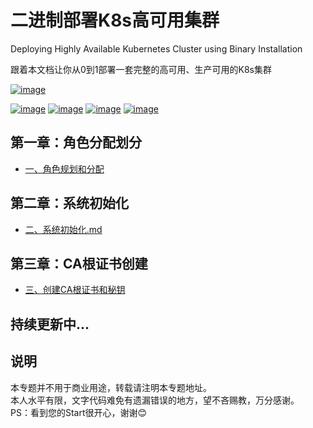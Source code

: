 # 二进制部署K8s高可用集群
Deploying Highly Available Kubernetes Cluster using Binary Installation

跟着本文档让你从0到1部署一套完整的高可用、生产可用的K8s集群

[![image](https://img.shields.io/badge/google-kubernetes-blue.svg)](https://kubernetes.io/) 

[![image](https://img.shields.io/badge/used-docker-blue.svg)](https://www.docker.com/) [![image](https://img.shields.io/badge/used-Prometheus-red.svg)](https://prometheus.io/) [![image](https://img.shields.io/badge/used-etcd-blue.svg)](https://etcd.io/) [![image](https://img.shields.io/badge/used-Grafana-orange.svg)](https://grafana.com)

## 第一章：角色分配划分
- [一、角色规划和分配 ](deploydoc/一、角色规划和分配.md)

## 第二章：系统初始化
- [二、系统初始化.md ](deploydoc/二、系统初始化.md)

## 第三章：CA根证书创建
- [三、创建CA根证书和秘钥 ](deploydoc/三、创建CA根证书和秘钥.md)

## 持续更新中...

## 说明
本专题并不用于商业用途，转载请注明本专题地址。<br>
本人水平有限，文字代码难免有遗漏错误的地方，望不吝赐教，万分感谢。<br>
PS：看到您的Start很开心，谢谢😊
